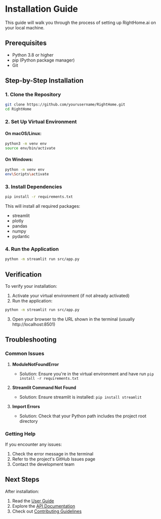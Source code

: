 # Installation Guide

This guide will walk you through the process of setting up RightHome.ai on your local machine.

## Prerequisites

- Python 3.8 or higher
- pip (Python package manager)
- Git

## Step-by-Step Installation

### 1. Clone the Repository

```bash
git clone https://github.com/yourusername/RightHome.git
cd RightHome
```

### 2. Set Up Virtual Environment

#### On macOS/Linux:
```bash
python3 -m venv env
source env/bin/activate
```

#### On Windows:
```bash
python -m venv env
env\Scripts\activate
```

### 3. Install Dependencies

```bash
pip install -r requirements.txt
```

This will install all required packages:
- streamlit
- plotly
- pandas
- numpy
- pydantic

### 4. Run the Application

```bash
python -m streamlit run src/app.py
```

## Verification

To verify your installation:

1. Activate your virtual environment (if not already activated)
2. Run the application:
```bash
python -m streamlit run src/app.py
```
3. Open your browser to the URL shown in the terminal (usually http://localhost:8501)

## Troubleshooting

### Common Issues

1. **ModuleNotFoundError**
   - Solution: Ensure you're in the virtual environment and have run `pip install -r requirements.txt`

2. **Streamlit Command Not Found**
   - Solution: Ensure streamlit is installed: `pip install streamlit`

3. **Import Errors**
   - Solution: Check that your Python path includes the project root directory

### Getting Help

If you encounter any issues:
1. Check the error message in the terminal
2. Refer to the project's GitHub Issues page
3. Contact the development team

## Next Steps

After installation:
1. Read the [User Guide](user_guide.md)
2. Explore the [API Documentation](api.md)
3. Check out [Contributing Guidelines](contributing.md)
